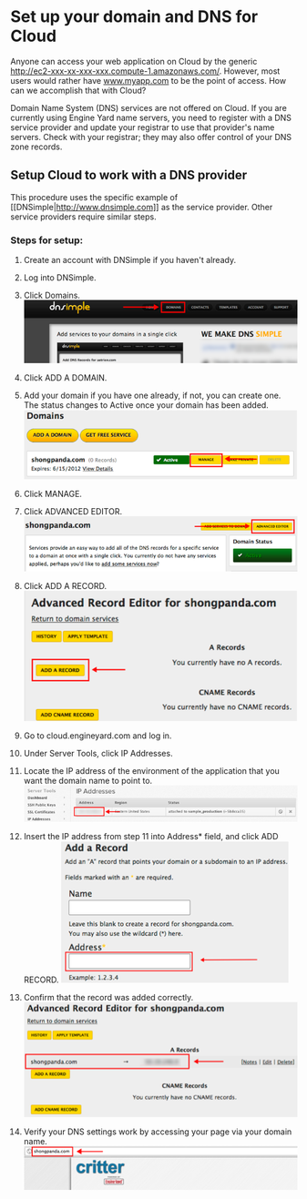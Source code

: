 # Set up your domain and DNS for Cloud

Anyone can access your web application on Cloud by the generic http://ec2-xxx-xx-xxx-xxx.compute-1.amazonaws.com/. However, most users would rather have www.myapp.com to be the point of access. How can we accomplish that with Cloud?

Domain Name System (DNS) services are not offered on Cloud. If you are currently using Engine Yard name servers, you need to register with a DNS service provider and update your registrar to use that provider's name servers. Check with your registrar; they may also offer control of your DNS zone records.

## Setup Cloud to work with a DNS provider

This procedure uses the specific example of [[DNSimple|http://www.dnsimple.com]] as the service provider. Other service providers require similar steps.

### Steps for setup:

1. Create an account with DNSimple if you haven't already. 

2. Log into DNSimple.

3. Click Domains.
	![DNSimple](images/dns1.png)

4. Click ADD A DOMAIN.

5. Add your domain if you have one already, if not, you can create one.   
The status changes to Active once your domain has been added.
	![Domains_Added](images/dns3.png)
	
6. Click MANAGE.

6. Click ADVANCED EDITOR.
	![Advanced_Editor](images/dns4.png)

7. Click ADD A RECORD.
	![A_Record](images/dns5.png)

8. Go to cloud.engineyard.com and log in. 

9. Under Server Tools, click IP Addresses.


10. Locate the IP address of the environment of the application that you want the domain name to point to.
	![IP_Address](images/dns10.png)

11. Insert the IP address from step 11 into Address* field, and click ADD RECORD.
	![ADD_A_Record](images/dns6.png)

12. Confirm that the record was added correctly.
	![Confirmation](images/dns7.png)

13. Verify your DNS settings work by accessing your page via your domain name.
	![Verification](images/dns8.png)



